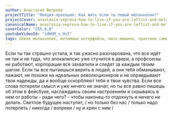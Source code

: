 ```yaml
---
author: Анастасия Вепрева
projectTitle: "Лекция-проекция: Как жить если ты левый меланхолик?"
projectCover: anastasia-vepreva-how-to-live-if-you-are-leftist-and-melancholic-cover.jpg
canonicalName: anastasia-vepreva-how-to-live-if-you-are-leftist-and-melancholic
coverColor: "255,0,0"
youtubeVideoId: "idWGM_s_HzI"
tags: левая меланхолия, интимные интерфейсы, мать-машина, практики самих себя, аффективный труд, цифровой пролетариат
---
```


Если ты так страшно устала, и так ужасно разочарована, что все идёт не так и не туда, что апокалипсис уже стучится в двери, а профсоюзы не работают, корпорации все захватили и следят за каждым твоим шагом. Если ты все пытаешься верить в людей, а они тебя обманывают, лажают, не похожи на идеальных революционеров и не оправдывают твои надежды, да и вообще оскорбляют тебя и твои чувства. Если все слова потеряли смысл и уже ничего не значат, но ты все равно пишешь об этом в фейсбуке, наслаждаясь своим настроением и скрываясь в нем от работы – ради чего? - чтобы наконец-то отдохнуть и ничего не делать.
Светлое будущее наступит,
/ но только без нас / только надо потерпеть / никогда / вопреки / ну и хрен с ним /